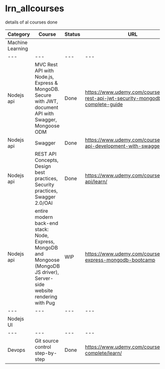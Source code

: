 # lrn_allcourses
details of al courses done

| Category| Course | Status | URL | github link | Comment | 
|--- |--- |--- |--- |--- |--- |
|Machine Learning|
|--- |--- |--- |--- |--- |--- |
|Nodejs api | MVC Rest API with Node.js, Express & MongoDB. Secure with JWT, document API with Swagger, Mongoose ODM  | Done | https://www.udemy.com/course/nodejs-rest-api-jwt-security-mongodb-complete-guide  | https://github.com/kapilkathuria/lrn_jwt | |
|Nodejs api | Swagger | Done | https://www.udemy.com/course/nodejs-api-development-with-swagger  | https://github.com/kapilkathuria/lrn_swagger | |
| Nodejs api | REST API Concepts, Design best practices, Security practices, Swagger 2.0/OAI | Done | https://www.udemy.com/course/rest-api/learn/ | | |
| Nodejs api | entire modern back-end stack: Node, Express, MongoDB and Mongoose (MongoDB JS driver), Server-side website rendering with Pug | WIP | https://www.udemy.com/course/nodejs-express-mongodb-bootcamp | https://github.com/kapilkathuria/lrn_nodejs-api | |
|--- |--- |--- |--- |--- |--- |
| Nodejs UI ||||||
|--- |--- |--- |--- |--- |--- |
| Devops | Git source control step-by-step | Done | https://www.udemy.com/course/git-complete/learn/ | | | 

